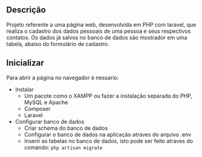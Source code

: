## Descrição
Projeto referente a uma página web, desenvolvida em PHP com laravel, que realiza o cadastro dos dados pessoais de uma pessoa e seus respectivos contatos. Os dados já salvos no banco de dados são mostrador em uma tabela, abaixo do formulário de cadastro.

## Inicializar
Para abrir a página no navegador é nessario:
  - Instalar
    - Um pacote como o XAMPP ou fazer a instalação separada do PHP, MySQL e Apache
    - Composer
    - Laravel
  - Configurar banco de dados
    - Criar schema do banco de dados
    - Configurar o banco de dados na aplicação atraves do arquivo .env
    - Inserir as tabelas no banco de dados, isto pode ser feito atraves do comando: `php artisan migrate`
